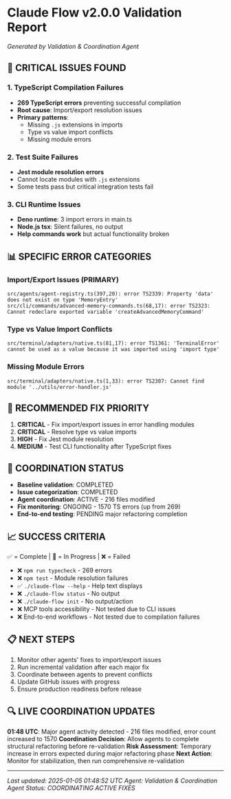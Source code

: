 # Claude Flow v2.0.0 Validation Report
*Generated by Validation & Coordination Agent*

## 🚨 CRITICAL ISSUES FOUND

### 1. TypeScript Compilation Failures
- **269 TypeScript errors** preventing successful compilation
- **Root cause**: Import/export resolution issues
- **Primary patterns**:
  - Missing `.js` extensions in imports
  - Type vs value import conflicts
  - Missing module errors

### 2. Test Suite Failures
- **Jest module resolution errors**
- Cannot locate modules with `.js` extensions
- Some tests pass but critical integration tests fail

### 3. CLI Runtime Issues
- **Deno runtime**: 3 import errors in main.ts
- **Node.js tsx**: Silent failures, no output
- **Help commands work** but actual functionality broken

## 📊 SPECIFIC ERROR CATEGORIES

### Import/Export Issues (PRIMARY)
```
src/agents/agent-registry.ts(397,20): error TS2339: Property 'data' does not exist on type 'MemoryEntry'
src/cli/commands/advanced-memory-commands.ts(68,17): error TS2323: Cannot redeclare exported variable 'createAdvancedMemoryCommand'
```

### Type vs Value Import Conflicts
```
src/terminal/adapters/native.ts(81,17): error TS1361: 'TerminalError' cannot be used as a value because it was imported using 'import type'
```

### Missing Module Errors
```
src/terminal/adapters/native.ts(1,33): error TS2307: Cannot find module '../utils/error-handler.js'
```

## 🎯 RECOMMENDED FIX PRIORITY

1. **CRITICAL** - Fix import/export issues in error handling modules
2. **CRITICAL** - Resolve type vs value imports
3. **HIGH** - Fix Jest module resolution
4. **MEDIUM** - Test CLI functionality after TypeScript fixes

## 🔄 COORDINATION STATUS

- **Baseline validation**: COMPLETED
- **Issue categorization**: COMPLETED
- **Agent coordination**: ACTIVE - 216 files modified
- **Fix monitoring**: ONGOING - 1570 TS errors (up from 269)
- **End-to-end testing**: PENDING major refactoring completion

## 📈 SUCCESS CRITERIA

✅ = Complete | 🔄 = In Progress | ❌ = Failed

- ❌ `npm run typecheck` - 269 errors
- ❌ `npm test` - Module resolution failures
- ✅ `./claude-flow --help` - Help text displays
- ❌ `./claude-flow status` - No output
- ❌ `./claude-flow init` - No output/action
- ❌ MCP tools accessibility - Not tested due to CLI issues
- ❌ End-to-end workflows - Not tested due to compilation failures

## 📋 NEXT STEPS

1. Monitor other agents' fixes to import/export issues
2. Run incremental validation after each major fix
3. Coordinate between agents to prevent conflicts
4. Update GitHub issues with progress
5. Ensure production readiness before release

## 🔍 LIVE COORDINATION UPDATES

**01:48 UTC**: Major agent activity detected - 216 files modified, error count increased to 1570
**Coordination Decision**: Allow agents to complete structural refactoring before re-validation
**Risk Assessment**: Temporary increase in errors expected during major refactoring phase
**Next Action**: Monitor for stabilization, then run comprehensive re-validation

---
*Last updated: 2025-01-05 01:48:52 UTC*
*Agent: Validation & Coordination Agent*
*Status: COORDINATING ACTIVE FIXES*
